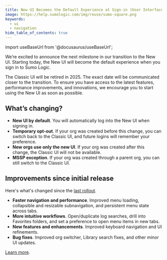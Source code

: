 ```yaml
---
title: New UI Becomes the Default Experience at Sign-in (User Interface)
image: https://help.sumologic.com/img/reuse/sumo-square.png
keywords:
  - ui
  - navigation
hide_table_of_contents: true    
---
```


import useBaseUrl from '@docusaurus/useBaseUrl';



We’re excited to announce the next milestone in our transition to the New UI. Starting today, the New UI will become the default experience when you sign in to Sumo Logic.

The Classic UI will be retired in 2025. The exact date will be communicated closer to the transition. To ensure you have access to the latest features, performance improvements, and innovations, we encourage you to start using the New UI as soon as possible.

## What’s changing?

* **New UI by default**. You will automatically log into the New UI when signing in.  
* **Temporary opt-out**. If your org was created before this change, you can switch back to the Classic UI, and future logins will remember your preference.  
* **New orgs use only the new UI**. If your org was created after this change, the Classic UI will not be available.  
* **MSSP exception**. If your org was created through a parent org, you can still switch to the Classic UI.

## Improvements since initial release

Here's what's changed since the [last rollout](/release-notes-service/2024/12/31/#september-19-2024-user-interface).

* **Faster navigation and performance**. Improved menu loading, collapsible and resizable subnavigation, and persistent menu state across tabs.  
* **More intuitive workflows**. Open/duplicate log searches, drill into Favorites folders, and set a preference to open menu items in new tabs.  
* **New features and enhancements**. Improved keyboard navigation and UI refinements.  
* **Bug fixes**. Improved org switcher, Library search fixes, and other minor UI updates.

[Learn more](/docs/get-started/sumo-logic-ui).
